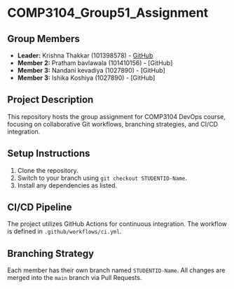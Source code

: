 # COMP3104_Group51_Assignment
## Group Members
- **Leader:** Krishna Thakkar (101398578) - [GitHub](https://github.com/krishna0718)
- **Member 2:** Pratham bavlawala (101410156) - [GitHub]
- **Member 3:** Nandani kevadiya (1027890) - [GitHub]
- **Member 3:** Ishika Koshiya  (1027890) - [GitHub]

## Project Description
This repository hosts the group assignment for COMP3104 DevOps course, focusing on
collaborative Git workflows, branching strategies, and CI/CD integration.
## Setup Instructions
1. Clone the repository.
2. Switch to your branch using `git checkout STUDENTID-Name`.
3. Install any dependencies as listed.
## CI/CD Pipeline
The project utilizes GitHub Actions for continuous integration. The workflow is defined
in `.github/workflows/ci.yml`.
## Branching Strategy
Each member has their own branch named `STUDENTID-Name`. All changes are
merged into the `main` branch via Pull Requests.
